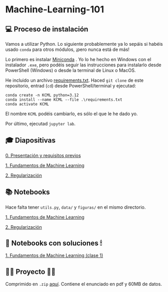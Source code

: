 # Machine-Learning-101

## 💻 Proceso de instalación
Vamos a utilizar Python. Lo siguiente probablemente ya lo sepáis si habéis usado `conda` para otros módulos, ¡pero nunca está de más!

Lo primero es instalar [Miniconda](https://docs.anaconda.com/miniconda/install/) .
Yo lo he hecho en Windows con el instalador `.exe`, pero podéis seguir las instrucciones para instalarlo desde PowerShell (Windows)
o desde la terminal de Linux o MacOS.

He incluido un archivo [requirements.txt](requirements.txt).
Haced `git clone` de este repositorio, entrad (`cd`) desde PowerShell/terminal y ejecutad:
```shell
conda create -n KCML python=3.12
conda install --name KCML --file .\requirements.txt
conda activate KCML
```
El nombre `KCML` podéis cambiarlo, es sólo el que le he dado yo.

Por último, ejecutad `jupyter lab`.

## 🎓 Diapositivas

[0. Presentación y requisitos previos](0.%20Presentación%20y%20requisitos%20previos.pdf)

[1. Fundamentos de Machine Learning](1.%20Fundamentos%20de%20Machine%20Learning.pdf)

[2. Regularización](2.%20Regularización.pdf)

## 📚 Notebooks
Hace falta tener `utils.py`, `data/` y `figuras/` en el mismo directorio.

[1. Fundamentos de Machine Learning](1.%20Fundamentos%20de%20Machine%20Learning.ipynb)

[2. Regularización](2.%20Regularización.ipynb)

## 📖 Notebooks con soluciones 🕯
[1. Fundamentos de Machine Learning (clase 1)](1.%20Fundamentos%20de%20Machine%20Learning-Soluciones-Clase1.ipynb)


## 👷‍♀️ Proyecto 👷‍♂️
Comprimido en `.zip` [aquí](Proyecto.zip). Contiene el enunciado en pdf y 60MB de datos.
